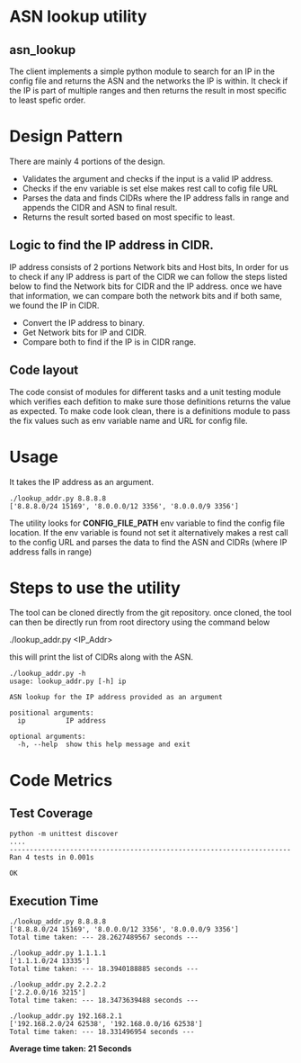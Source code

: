 **ASN lookup utility**
======================

## asn_lookup

The client implements a simple python module to search for an IP in the config file and returns the ASN and the networks the IP is within. It check if the IP is part of multiple ranges and then returns the result in most specific to least spefic order.


**Design Pattern**
==================

There are mainly 4 portions of the design.

- Validates the argument and checks if the input is a valid IP address.
- Checks if the env variable is set else makes rest call to cofig file URL
- Parses the data and finds CIDRs where the IP address falls in range and appends the CIDR and ASN to final result.
- Returns the result sorted based on most specific to least.

## Logic to find the IP address in CIDR.

IP address consists of 2 portions Network bits and Host bits, In order for us to check if any IP address is part of the CIDR we can follow the steps listed below to find the Network bits for CIDR and the IP address. once we have that information, we can compare both the network bits and if both same, we found the IP in CIDR.

- Convert the IP address to binary.
- Get Network bits for IP and CIDR.
- Compare both to find if the IP is in CIDR range.


## Code layout

The code consist of modules for different tasks and a unit testing module which verifies each defition to make sure those definitions returns the value as expected.
To make code look clean, there is a definitions module to pass the fix values such as env variable name and URL for config file.


**Usage**
=========

It takes the IP address as an argument.

```
./lookup_addr.py 8.8.8.8
['8.8.8.0/24 15169', '8.0.0.0/12 3356', '8.0.0.0/9 3356']
```

The utility looks for **CONFIG_FILE_PATH** env variable to find the config file location. If the env variable is found not set it alternatively makes a rest call to the config URL and parses the data to find the ASN and CIDRs (where IP address falls in range)


**Steps to use the utility**
============================

The tool can be cloned directly from the git repository. once cloned, the tool can then be directly run from root directory using the command below

./lookup_addr.py <IP_Addr>

this will print the list of CIDRs along with the ASN.

```
./lookup_addr.py -h     
usage: lookup_addr.py [-h] ip

ASN lookup for the IP address provided as an argument

positional arguments:
  ip          IP address

optional arguments:
  -h, --help  show this help message and exit
```


**Code Metrics**
================

## Test Coverage

```
python -m unittest discover
....
----------------------------------------------------------------------
Ran 4 tests in 0.001s

OK
```


## Execution Time

```
./lookup_addr.py 8.8.8.8   
['8.8.8.0/24 15169', '8.0.0.0/12 3356', '8.0.0.0/9 3356']
Total time taken: --- 28.2627489567 seconds ---

./lookup_addr.py 1.1.1.1
['1.1.1.0/24 13335']
Total time taken: --- 18.3940188885 seconds ---

./lookup_addr.py 2.2.2.2
['2.2.0.0/16 3215']
Total time taken: --- 18.3473639488 seconds ---

./lookup_addr.py 192.168.2.1
['192.168.2.0/24 62538', '192.168.0.0/16 62538']
Total time taken: --- 18.331496954 seconds ---
```

**Average time taken: 21 Seconds** 

